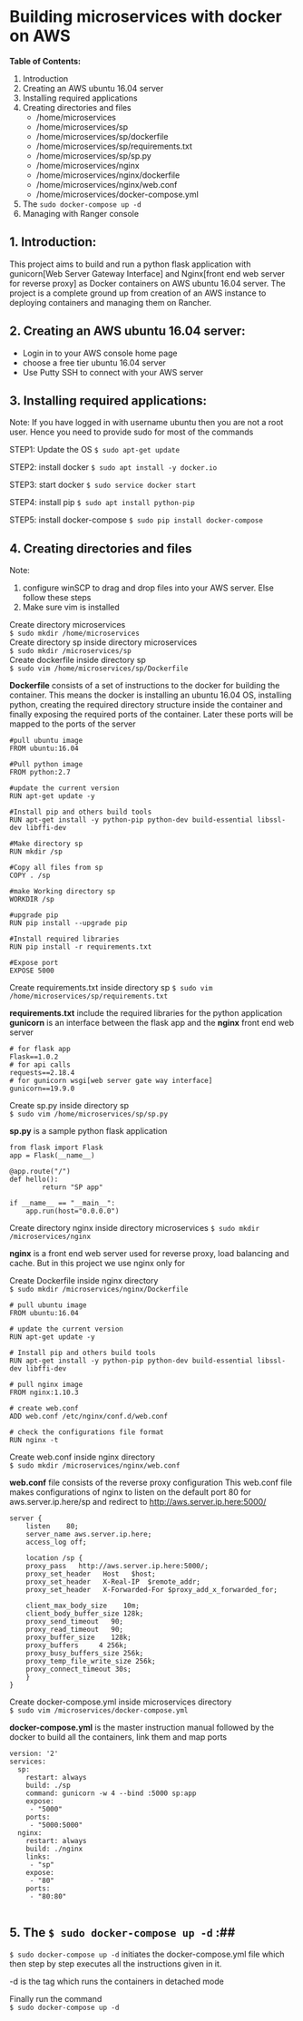 # Building microservices with docker on AWS

**Table of Contents:**
1. Introduction
1. Creating an AWS ubuntu 16.04 server
1. Installing required applications
1. Creating directories and files
   * /home/microservices
   * /home/microservices/sp
   * /home/microservices/sp/dockerfile
   * /home/microservices/sp/requirements.txt
   * /home/microservices/sp/sp.py
   * /home/microservices/nginx
   * /home/microservices/nginx/dockerfile
   * /home/microservices/nginx/web.conf
   * /home/microservices/docker-compose.yml
1. The `sudo docker-compose up -d`
1. Managing with Ranger console


## 1. Introduction: ##
This project aims to build and run a python flask application with gunicorn[Web Server Gateway Interface] and Nginx[front end web server for reverse proxy] as Docker containers on AWS ubuntu 16.04 server. The project is a complete ground up from creation of an AWS instance to deploying containers and managing them on Rancher.

## 2. Creating an AWS ubuntu 16.04 server: ##
* Login in to your AWS console home page
* choose a free tier ubuntu 16.04 server
* Use Putty SSH to connect with your AWS server

## 3. Installing required applications: ##
Note: If you have logged in with username ubuntu then you are not a root user. Hence you need to provide sudo for most of the commands

STEP1: Update the OS
`$ sudo apt-get update`

STEP2: install docker 
`$ sudo apt install -y docker.io`

STEP3: start docker
`$ sudo service docker start`

STEP4: install pip
`$ sudo apt install python-pip`

STEP5: install docker-compose
`$ sudo pip install docker-compose`

## 4. Creating directories and files ##
Note: 
1. configure winSCP to drag and drop files into your AWS server. Else follow these steps
1. Make sure vim is installed

Create directory microservices      
`$ sudo mkdir /home/microservices`     
Create directory sp inside directory microservices    
`$ sudo mkdir /microservices/sp`    
Create dockerfile inside directory sp    
`$ sudo vim /home/microservices/sp/Dockerfile`    

**Dockerfile** consists of a set of instructions to the docker for building the container. This means the docker is installing an ubuntu 16.04 OS, installing python, creating the required directory structure inside the container and finally exposing the required ports of the container. Later these ports will be mapped to the ports of the server

````
#pull ubuntu image
FROM ubuntu:16.04

#Pull python image
FROM python:2.7

#update the current version
RUN apt-get update -y

#Install pip and others build tools
RUN apt-get install -y python-pip python-dev build-essential libssl-dev libffi-dev 

#Make directory sp
RUN mkdir /sp

#Copy all files from sp
COPY . /sp

#make Working directory sp
WORKDIR /sp

#upgrade pip
RUN pip install --upgrade pip

#Install required libraries
RUN pip install -r requirements.txt

#Expose port
EXPOSE 5000
````
Create requirements.txt inside directory sp
`$ sudo vim /home/microservices/sp/requirements.txt`

**requirements.txt** include the required libraries for the python application
**gunicorn** is an interface between the flask app and the **nginx** front end web server

````
# for flask app
Flask==1.0.2
# for api calls
requests==2.18.4
# for gunicorn wsgi[web server gate way interface]
gunicorn==19.9.0
````
Create sp.py inside directory sp     
`$ sudo vim /home/microservices/sp/sp.py`     

**sp.py** is a sample python flask application   

````
from flask import Flask
app = Flask(__name__)

@app.route("/")
def hello():
        return "SP app"		
        
if __name__ == "__main__":
    app.run(host="0.0.0.0")
````

Create directory nginx inside directory microservices
`$ sudo mkdir /microservices/nginx`

**nginx** is a front end web server used for reverse proxy, load balancing and cache. But in this project we use nginx only for 

Create Dockerfile inside nginx directory            
`$ sudo mkdir /microservices/nginx/Dockerfile`     

````
# pull ubuntu image
FROM ubuntu:16.04

# update the current version
RUN apt-get update -y

# Install pip and others build tools
RUN apt-get install -y python-pip python-dev build-essential libssl-dev libffi-dev

# pull nginx image
FROM nginx:1.10.3

# create web.conf
ADD web.conf /etc/nginx/conf.d/web.conf

# check the configurations file format
RUN nginx -t
````
Create web.conf inside nginx directory            
`$ sudo mkdir /microservices/nginx/web.conf`

**web.conf** file consists of the reverse proxy configuration 
This web.conf file makes configurations of nginx to listen on the default port 80 for aws.server.ip.here/sp and redirect to http://aws.server.ip.here:5000/ 

````
server {
	listen    80;
	server_name aws.server.ip.here;
	access_log off; 
 
	location /sp {	
	proxy_pass   http://aws.server.ip.here:5000/;
 	proxy_set_header   Host   $host;
	proxy_set_header   X-Real-IP  $remote_addr;
	proxy_set_header   X-Forwarded-For $proxy_add_x_forwarded_for;
	
	client_max_body_size    10m;
	client_body_buffer_size 128k;
 	proxy_send_timeout   90;
	proxy_read_timeout   90;
	proxy_buffer_size    128k;
	proxy_buffers     4 256k;
	proxy_busy_buffers_size 256k;
	proxy_temp_file_write_size 256k;
	proxy_connect_timeout 30s;
	}
}

````
Create docker-compose.yml inside microservices directory            
`$ sudo vim /microservices/docker-compose.yml`

**docker-compose.yml** is the master instruction manual followed by the docker to build all the containers, link them and map ports 
````
version: '2'
services:
  sp:
    restart: always
    build: ./sp
    command: gunicorn -w 4 --bind :5000 sp:app
    expose:
     - "5000"
    ports:
     - "5000:5000"
  nginx:
    restart: always
    build: ./nginx
    links:
     - "sp"
    expose:
     - "80" 
    ports:
     - "80:80" 
 
````

## 5. The `$ sudo docker-compose up -d` :##
`$ sudo docker-compose up -d` initiates the docker-compose.yml file which then step by step executes all the instructions given in it.

-d is the tag which runs the containers in detached mode    

Finally run the command    
`$ sudo docker-compose up -d`    


